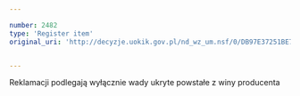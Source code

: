 ```yaml
---

number: 2482
type: 'Register item'
original_uri: 'http://decyzje.uokik.gov.pl/nd_wz_um.nsf/0/DB97E37251BE7F3AC125790A00418A81?OpenDocument'


---
```


Reklamacji podlegają wyłącznie wady ukryte powstałe z winy producenta
